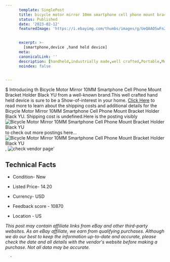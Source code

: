 ```yaml
---
      template: SinglePost
      title: bicycle motor mirror 10mm smartphone cell phone mount bracket holder black yu
      status: Published
      date: '2023-02-12'
      featuredImage: 'https://i.ebayimg.com/thumbs/images/g/UeQAAOSwFnZhOd-U/s-l225.jpg'
       

      excerpt: >-
        [smartphone,device ,hand held device]
      meta:
      canonicalLink: ''
      description: [handheld,industrially made,well crafted,Portable,Mobile,Compact,Convenient,Lightweight,Maneuverable,Man-portable,Miniature,Carriable,Hand-held,Light,Holdable,Transportable,Mobile device,Pocket-sized,On-the-go,Wireless,Cordless,Compact size,Convenient size, smartphone,device ,hand held device]
      noindex: false
      

---
```

$
      Introducing th Bicycle Motor Mirror 10MM Smartphone Cell Phone Mount Bracket Holder Black YU from a well-known brand.This well crafted hand held device is sure to be a Show-of-interest in your home. [Click Here](https://www.ebay.com/itm/354435683472?hash=item5286035490%3Ag%3AUeQAAOSwFnZhOd-U&mkevt=1&mkcid=1&mkrid=711-53200-19255-0&campid=%253CePNCampaignId%253E&customid=%253CreferenceId%253E&toolid=10049) to read more to learn about the shipping costs and additional details for the Bicycle Motor Mirror 10MM Smartphone Cell Phone Mount Bracket Holder Black YU. Shipping cost is undefined.Here is the posting visibly ![Bicycle Motor Mirror 10MM Smartphone Cell Phone Mount Bracket Holder Black YU](https://i.ebayimg.com/thumbs/images/g/UeQAAOSwFnZhOd-U/s-l225.jpg) to check out more postings here... ![Bicycle Motor Mirror 10MM Smartphone Cell Phone Mount Bracket Holder Black YU](https://i.ebayimg.com/images/g/UeQAAOSwFnZhOd-U/s-l960.jpg), ![check vendor page](https://origin-galleryplus.ebayimg.com/ws/web/354435683472_2_0_1/225x225.jpg,https://origin-galleryplus.ebayimg.com/ws/web/354435683472_3_0_1/225x225.jpg,https://origin-galleryplus.ebayimg.com/ws/web/354435683472_4_0_1/225x225.jpg,https://origin-galleryplus.ebayimg.com/ws/web/354435683472_5_0_1/225x225.jpg,https://origin-galleryplus.ebayimg.com/ws/web/354435683472_6_0_1/225x225.jpg,https://origin-galleryplus.ebayimg.com/ws/web/354435683472_7_0_1/225x225.jpg,https://origin-galleryplus.ebayimg.com/ws/web/354435683472_8_0_1/225x225.jpg,https://origin-galleryplus.ebayimg.com/ws/web/354435683472_9_0_1/225x225.jpg)'

      

 ## Technical Facts 



     
      

 - Condition- New 


      

 - Listed Price- 14.20 


      

 - Currency- USD 


      

 - Feedback score - 10870 


      

 - Location - US 


      
      

 *_This post may contain affiliate links from eBay and other third-party websites. As an eBay affiliate, we earn from qualifying purchases. Although we do our best to keep the information up-to-date and accurate, please check the date and all details with the vendor's website before making a purchase. Not all data may be accurate._*




      -
